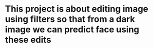 

# This project is about editing image using filters so that from a dark image we can predict face using these edits
